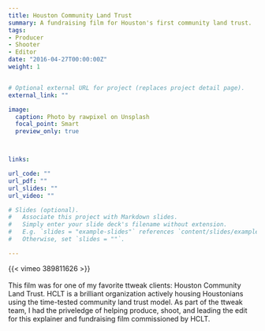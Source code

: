 ```yaml
---
title: Houston Community Land Trust
summary: A fundraising film for Houston's first community land trust.
tags:
- Producer
- Shooter
- Editor
date: "2016-04-27T00:00:00Z"
weight: 1


# Optional external URL for project (replaces project detail page).
external_link: ""

image:
  caption: Photo by rawpixel on Unsplash
  focal_point: Smart
  preview_only: true



links:

url_code: ""
url_pdf: ""
url_slides: ""
url_video: ""

# Slides (optional).
#   Associate this project with Markdown slides.
#   Simply enter your slide deck's filename without extension.
#   E.g. `slides = "example-slides"` references `content/slides/example-slides.md`.
#   Otherwise, set `slides = ""`.

---
```


{{< vimeo 389811626 >}}
<br>
<br>
This film was for one of my favorite ttweak clients: Houston Community Land Trust. HCLT is a brilliant organization actively housing Houstonians using the time-tested community land trust model. As part of the ttweak team, I had the priveledge of helping produce, shoot, and leading the edit for this explainer and fundraising film commissioned by HCLT.